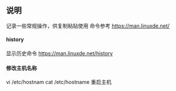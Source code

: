 ## 说明
记录一些常规操作，供复制粘贴使用 命令参考 https://man.linuxde.net/

#### history
显示历史命令
https://man.linuxde.net/history


#### 修改主机名称
vi /etc/hostnam
cat /etc/hostname
重启主机

